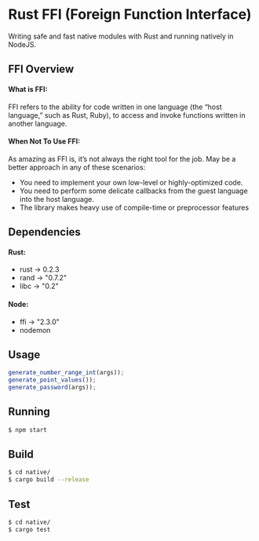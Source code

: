 # Rust FFI (Foreign Function Interface)
Writing safe and fast native modules with Rust and running natively in NodeJS. 

## FFI Overview

#### What is FFI:
FFI refers to the ability for code written in one language (the “host language,” such as Rust, Ruby), to access and invoke functions written in another language.

#### When Not To Use FFI:
As amazing as FFI is, it’s not always the right tool for the job. May be a better approach in any of these scenarios:
- You need to implement your own low-level or highly-optimized code. 
- You need to perform some delicate callbacks from the guest language into the host language.
- The library makes heavy use of compile-time or preprocessor features


## Dependencies
#### Rust:
- rust -> 0.2.3
- rand -> "0.7.2"
- libc -> "0.2"

#### Node:
- ffi -> "2.3.0"
- nodemon

## Usage
```js
generate_number_range_int(args));
generate_point_values());
generate_password(args));
```

## Running
```bash
$ npm start
```

## Build
```bash
$ cd native/
$ cargo build --release
```

## Test
```bash
$ cd native/
$ cargo test
```
